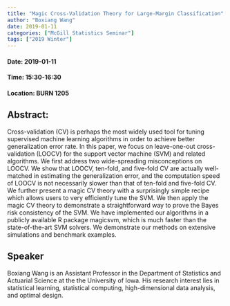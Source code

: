 ```yaml
---
title: "Magic Cross-Validation Theory for Large-Margin Classification"
author: "Boxiang Wang"
date: 2019-01-11
categories: ["McGill Statistics Seminar"]
tags: ["2019 Winter"]
---
```


#### Date: 2019-01-11
#### Time: 15:30-16:30
#### Location: BURN 1205

## Abstract:

Cross-validation (CV) is perhaps the most widely used tool for tuning supervised machine learning algorithms in order to achieve better generalization error rate. In this paper, we focus on leave-one-out cross-validation (LOOCV) for the support vector machine (SVM) and related algorithms. We first address two wide-spreading misconceptions on LOOCV. We show that LOOCV, ten-fold, and five-fold CV are actually well-matched in estimating the generalization error, and the computation speed of LOOCV is not necessarily slower than that of ten-fold and five-fold CV. We further present a magic CV theory with a surprisingly simple recipe which allows users to very efficiently tune the SVM. We then apply the magic CV theory to demonstrate a straightforward way to prove the Bayes risk consistency of the SVM. We have implemented our algorithms in a publicly available R package magicsvm, which is much faster than the state-of-the-art SVM solvers. We demonstrate our methods on extensive simulations and benchmark examples.

## Speaker

Boxiang Wang is an Assistant Professor in the Department of Statistics and Actuarial Science at the the University of Iowa. His research interest lies in statistical learning, statistical computing, high-dimensional data analysis, and optimal design. 